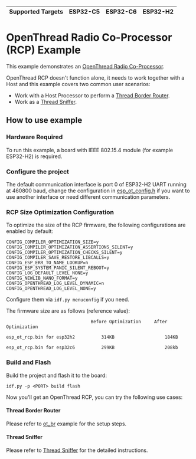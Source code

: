 | Supported Targets | ESP32-C5 | ESP32-C6 | ESP32-H2 |
| ----------------- | -------- | -------- | -------- |

# OpenThread Radio Co-Processor (RCP) Example

This example demonstrates an [OpenThread Radio Co-Processor](https://openthread.io/platforms/co-processor).

OpenThread RCP doesn't function alone, it needs to work together with a Host and this example covers two common user scenarios:
- Work with a Host Processor to perform a [Thread Border Router](https://openthread.io/guides/border-router).
- Work as a [Thread Sniffer](https://openthread.io/guides/pyspinel/sniffer).

## How to use example

### Hardware Required

To run this example, a board with IEEE 802.15.4 module (for example ESP32-H2) is required.

### Configure the project

The default communication interface is port 0 of ESP32-H2 UART running at 460800 baud, change the configuration in [esp_ot_config.h](main/esp_ot_config.h) if you want to use another interface or need different communication parameters.

### RCP Size Optimization Configuration

To optimize the size of the RCP firmware, the following configurations are enabled by default:

```
CONFIG_COMPILER_OPTIMIZATION_SIZE=y
CONFIG_COMPILER_OPTIMIZATION_ASSERTIONS_SILENT=y
CONFIG_COMPILER_OPTIMIZATION_CHECKS_SILENT=y
CONFIG_COMPILER_SAVE_RESTORE_LIBCALLS=y
CONFIG_ESP_ERR_TO_NAME_LOOKUP=n
CONFIG_ESP_SYSTEM_PANIC_SILENT_REBOOT=y
CONFIG_LOG_DEFAULT_LEVEL_NONE=y
CONFIG_NEWLIB_NANO_FORMAT=y
CONFIG_OPENTHREAD_LOG_LEVEL_DYNAMIC=n
CONFIG_OPENTHREAD_LOG_LEVEL_NONE=y
```
Configure them via `idf.py menuconfig` if you need.

The firmware size are as follows (reference value):

```
                                Before Optimization     After Optimization

esp_ot_rcp.bin for esp32h2          314KB                   184KB

esp_ot_rcp.bin for esp32c6          299KB                   208kb
```

### Build and Flash

Build the project and flash it to the board:

```
idf.py -p <PORT> build flash
```

Now you'll get an OpenThread RCP, you can try the following use cases:

#### Thread Border Router

Please refer to [ot_br](../ot_br) example for the setup steps.

#### Thread Sniffer

Please refer to [Thread Sniffer](https://openthread.io/guides/pyspinel/sniffer) for the detailed instructions.
